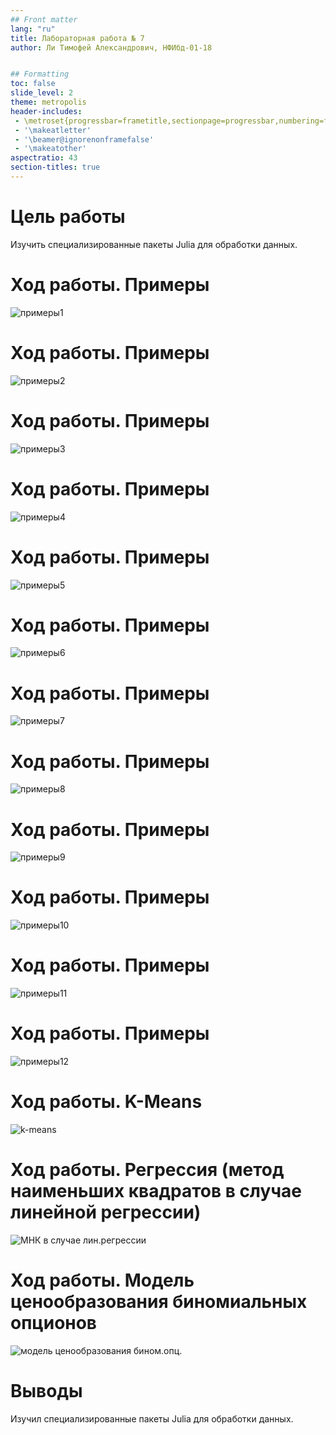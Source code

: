 ```yaml
---
## Front matter
lang: "ru"
title: Лабораторная работа № 7
author: Ли Тимофей Александрович, НФИбд-01-18


## Formatting
toc: false
slide_level: 2
theme: metropolis
header-includes: 
 - \metroset{progressbar=frametitle,sectionpage=progressbar,numbering=fraction}
 - '\makeatletter'
 - '\beamer@ignorenonframefalse'
 - '\makeatother'
aspectratio: 43
section-titles: true
---
```



# Цель работы

Изучить специализированные пакеты Julia для обработки данных.

# Ход работы. Примеры

![примеры1](images/1.png)

# Ход работы. Примеры

![примеры2](images/2.png)

# Ход работы. Примеры

![примеры3](images/3.png)

# Ход работы. Примеры

![примеры4](images/4.png)

# Ход работы. Примеры

![примеры5](images/5.png)

# Ход работы. Примеры

![примеры6](images/6.png)

# Ход работы. Примеры

![примеры7](images/7.png)

# Ход работы. Примеры

![примеры8](images/8.png)

# Ход работы. Примеры

![примеры9](images/9.png)

# Ход работы. Примеры

![примеры10](images/10.png)

# Ход работы. Примеры

![примеры11](images/11.png)

# Ход работы. Примеры

![примеры12](images/12.png)

# Ход работы. K-Means

![k-means](images/13.png)

# Ход работы. Регрессия (метод наименьших квадратов в случае линейной регрессии)

![МНК в случае лин.регрессии](images/14.png)

# Ход работы. Модель ценообразования биномиальных опционов

![модель ценообразования бином.опц.](images/15.png)

# Выводы

Изучил специализированные пакеты Julia для обработки данных.
